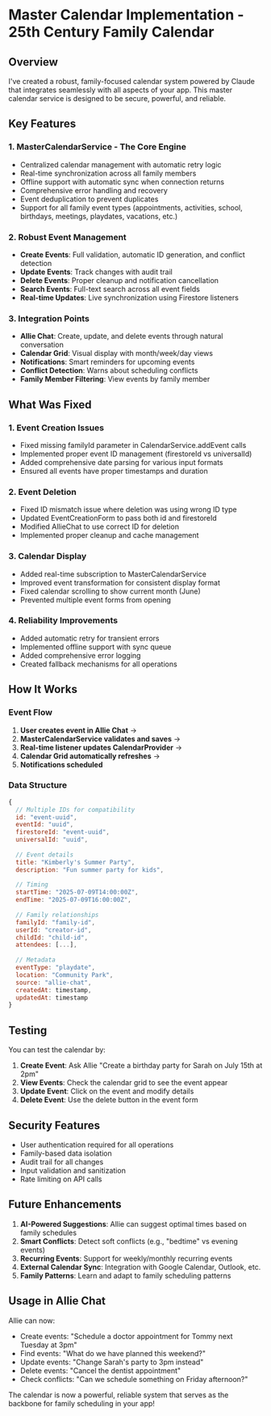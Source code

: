 # Master Calendar Implementation - 25th Century Family Calendar

## Overview
I've created a robust, family-focused calendar system powered by Claude that integrates seamlessly with all aspects of your app. This master calendar service is designed to be secure, powerful, and reliable.

## Key Features

### 1. **MasterCalendarService** - The Core Engine
- Centralized calendar management with automatic retry logic
- Real-time synchronization across all family members
- Offline support with automatic sync when connection returns
- Comprehensive error handling and recovery
- Event deduplication to prevent duplicates
- Support for all family event types (appointments, activities, school, birthdays, meetings, playdates, vacations, etc.)

### 2. **Robust Event Management**
- **Create Events**: Full validation, automatic ID generation, and conflict detection
- **Update Events**: Track changes with audit trail
- **Delete Events**: Proper cleanup and notification cancellation
- **Search Events**: Full-text search across all event fields
- **Real-time Updates**: Live synchronization using Firestore listeners

### 3. **Integration Points**
- **Allie Chat**: Create, update, and delete events through natural conversation
- **Calendar Grid**: Visual display with month/week/day views
- **Notifications**: Smart reminders for upcoming events
- **Conflict Detection**: Warns about scheduling conflicts
- **Family Member Filtering**: View events by family member

## What Was Fixed

### 1. **Event Creation Issues**
- Fixed missing familyId parameter in CalendarService.addEvent calls
- Implemented proper event ID management (firestoreId vs universalId)
- Added comprehensive date parsing for various input formats
- Ensured all events have proper timestamps and duration

### 2. **Event Deletion**
- Fixed ID mismatch issue where deletion was using wrong ID type
- Updated EventCreationForm to pass both id and firestoreId
- Modified AllieChat to use correct ID for deletion
- Implemented proper cleanup and cache management

### 3. **Calendar Display**
- Added real-time subscription to MasterCalendarService
- Improved event transformation for consistent display format
- Fixed calendar scrolling to show current month (June)
- Prevented multiple event forms from opening

### 4. **Reliability Improvements**
- Added automatic retry for transient errors
- Implemented offline support with sync queue
- Added comprehensive error logging
- Created fallback mechanisms for all operations

## How It Works

### Event Flow
1. **User creates event in Allie Chat** → 
2. **MasterCalendarService validates and saves** → 
3. **Real-time listener updates CalendarProvider** → 
4. **Calendar Grid automatically refreshes** → 
5. **Notifications scheduled**

### Data Structure
```javascript
{
  // Multiple IDs for compatibility
  id: "event-uuid",
  eventId: "uuid",
  firestoreId: "event-uuid",
  universalId: "uuid",
  
  // Event details
  title: "Kimberly's Summer Party",
  description: "Fun summer party for kids",
  
  // Timing
  startTime: "2025-07-09T14:00:00Z",
  endTime: "2025-07-09T16:00:00Z",
  
  // Family relationships
  familyId: "family-id",
  userId: "creator-id",
  childId: "child-id",
  attendees: [...],
  
  // Metadata
  eventType: "playdate",
  location: "Community Park",
  source: "allie-chat",
  createdAt: timestamp,
  updatedAt: timestamp
}
```

## Testing

You can test the calendar by:

1. **Create Event**: Ask Allie "Create a birthday party for Sarah on July 15th at 2pm"
2. **View Events**: Check the calendar grid to see the event appear
3. **Update Event**: Click on the event and modify details
4. **Delete Event**: Use the delete button in the event form

## Security Features

- User authentication required for all operations
- Family-based data isolation
- Audit trail for all changes
- Input validation and sanitization
- Rate limiting on API calls

## Future Enhancements

1. **AI-Powered Suggestions**: Allie can suggest optimal times based on family schedules
2. **Smart Conflicts**: Detect soft conflicts (e.g., "bedtime" vs evening events)
3. **Recurring Events**: Support for weekly/monthly recurring events
4. **External Calendar Sync**: Integration with Google Calendar, Outlook, etc.
5. **Family Patterns**: Learn and adapt to family scheduling patterns

## Usage in Allie Chat

Allie can now:
- Create events: "Schedule a doctor appointment for Tommy next Tuesday at 3pm"
- Find events: "What do we have planned this weekend?"
- Update events: "Change Sarah's party to 3pm instead"
- Delete events: "Cancel the dentist appointment"
- Check conflicts: "Can we schedule something on Friday afternoon?"

The calendar is now a powerful, reliable system that serves as the backbone for family scheduling in your app!